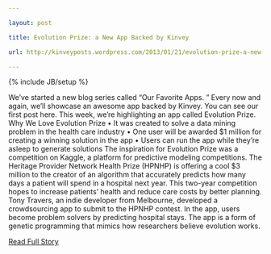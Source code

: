 ---
layout: post
title: Evolution Prize: a New App Backed by Kinvey
url: http://kinveyposts.wordpress.com/2013/01/21/evolution-prize-a-new-app-backed-by-kinvey/
---
{% include JB/setup %}
<p>  We’ve started a new blog series called “Our Favorite Apps.  ” Every now and again, we’ll showcase an awesome app backed by Kinvey.  You can see our first post here.  This week, we’re highlighting an app called Evolution Prize.  Why We Love Evolution Prize
 • It was created to solve a data mining problem in the health care industry
 • One user will be awarded $1 million for creating a winning solution in the app
 • Users can run the app while they’re asleep to generate solutions
 The inspiration for Evolution Prize was a competition on Kaggle, a platform for predictive modeling competitions.  The Heritage Provider Network Health Prize (HPNHP) is offering a cool $3 million to the creator of an algorithm that accurately predicts how many days a patient will spend in a hospital next year.  This two-year competition hopes to increase patients’ health and reduce care costs by better planning.  Tony Travers, an indie developer from Melbourne, developed a crowdsourcing app to submit to the HPNHP contest.  In the app, users become problem solvers by predicting hospital stays.  The app is a form of genetic programming that mimics how researchers believe evolution works.<br />
<p><a href="http://kinveyposts.wordpress.com/2013/01/21/evolution-prize-a-new-app-backed-by-kinvey/">Read Full Story</a></p>
